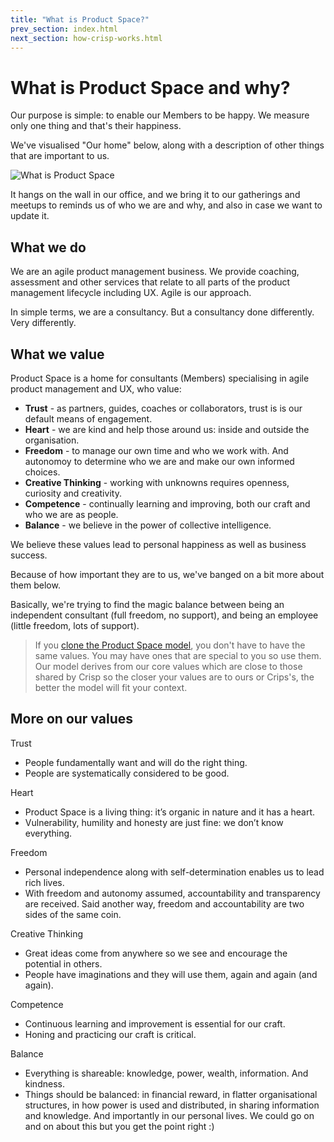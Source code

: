 ```yaml
---
title: "What is Product Space?"
prev_section: index.html
next_section: how-crisp-works.html
---
```


What is Product Space and why?
======================

Our purpose is simple: to enable our Members to be happy. We measure only one thing and that's their happiness. 

We've visualised "Our home" below, along with a description of other things that are important to us. 

![What is Product Space](../assets/theproductspace-what.png "What is Product Space")

It hangs on the wall in our office, and we bring it to our gatherings and meetups to reminds us of who we are and why, and also in case we want to update it.  

## What we do

We are an agile product management business. We provide coaching, assessment and other services that relate to all parts of the product management lifecycle including UX. Agile is our approach.  

In simple terms, we are a consultancy. But a consultancy done differently. Very differently. 


## What we value

Product Space is a home for consultants (Members) specialising in agile product management and UX, who value:

-   **Trust** - as partners, guides, coaches or collaborators, trust is is our default means of engagement.
-   **Heart** - we are kind and help those around us: inside and outside the organisation. 
-   **Freedom** - to manage our own time and who we work with. And autonomoy to determine who we are and make our own informed choices. 
-   **Creative Thinking** - working with unknowns requires openness, curiosity and creativity.
-   **Competence** - continually learning and improving, both our craft and who we are as people.
-   **Balance** - we believe in the power of collective intelligence.


We believe these values lead to personal happiness as well as business success.

Because of how important they are to us, we've banged on a bit more about them below. 

Basically, we're trying to find the magic balance between being an independent consultant (full freedom, no support), and being an employee (little freedom, lots of support).


> If you [clone the Product Space model](how-to-copy.html), you don't have to have the same values. You may have ones that are special to you so use them. Our model derives from our core values which are close to those shared by Crisp so the closer your values are to ours or Crips's, the better the model will fit your context.

## More on our values

Trust
 - People fundamentally want and will do the right thing.
- People are systematically considered to be good.

Heart
- Product Space is a living thing: it’s organic in nature and it has a heart.
- Vulnerability, humility and honesty are just fine: we don’t know everything.

Freedom
- Personal independence along with self-determination enables us to lead rich lives.
- With freedom and autonomy assumed, accountability and transparency are received. Said another way, freedom and accountability are two sides of the same coin.

Creative Thinking
- Great ideas come from anywhere so we see and encourage the potential in others.
- People have imaginations and they will use them, again and again (and again).

Competence
- Continuous learning and improvement is essential for our craft.
- Honing and practicing our craft is critical.

Balance
- Everything is shareable: knowledge, power, wealth, information. And kindness.
- Things should be balanced: in financial reward, in flatter organisational structures, in how power is used and distributed, in sharing information and knowledge. And importantly in our personal lives. We could go on and on about this but you get the point right :)

